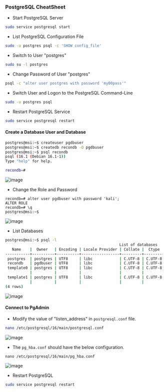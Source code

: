 ### PostgreSQL CheatSheet

- Start PostgreSQL Server
```bash
sudo service postgresql start
```

- List PostgreSQL Configuration File
```bash
sudo -u postgres psql -c 'SHOW config_file'
```

- Switch to User "postgres"
```bash
sudo su -l postgres
```

- Change Password of User "postgres"
```bash
psql -c "alter user postgres with password 'my00pass'"
```

- Switch User and Logon to the PostgreSQL Command-Line
```bash
sudo -u postgres psql
```

- Restart PostgreSQL Service
```bash
sudo service postgresql restart
```

#### Create a Database User and Database
```bash
postgres@msi:~$ createuser pgdbuser
postgres@msi:~$ createdb recondb -O pgdbuser
postgres@msi:~$ psql recondb
psql (16.1 (Debian 16.1-1))
Type "help" for help.

recondb=#
```
![image](https://github.com/karanshergill/CheatSheets/assets/83878909/37741607-69ea-4af1-819c-e3818a6584a6)

- Change the Role and Password
```psql
recondb=# alter user pgdbuser with password 'kali';
ALTER ROLE
recondb=# \q
postgres@msi:~$
```
![image](https://github.com/karanshergill/CheatSheets/assets/83878909/e72aa482-773f-4db1-a362-62d5136123c0)

- List Databases
```bash
postgres@msi:~$ psql -l
                                                   List of databases
   Name    |  Owner   | Encoding | Locale Provider | Collate |  Ctype  | ICU Locale | ICU Rules |   Access privileges
-----------+----------+----------+-----------------+---------+---------+------------+-----------+-----------------------
 postgres  | postgres | UTF8     | libc            | C.UTF-8 | C.UTF-8 |            |           |
 recondb   | pgdbuser | UTF8     | libc            | C.UTF-8 | C.UTF-8 |            |           |
 template0 | postgres | UTF8     | libc            | C.UTF-8 | C.UTF-8 |            |           | =c/postgres          +
           |          |          |                 |         |         |            |           | postgres=CTc/postgres
 template1 | postgres | UTF8     | libc            | C.UTF-8 | C.UTF-8 |            |           | =c/postgres          +
           |          |          |                 |         |         |            |           | postgres=CTc/postgres
(4 rows)
```
![image](https://github.com/karanshergill/CheatSheets/assets/83878909/cee2bf05-b197-40ac-af54-2f740e70ac7e)


#### Connect to PgAdmin
- Modify the value of "listen_address" in `postgresql.conf` file.

```bash
nano /etc/postgresql/16/main/postgresql.conf
```
![image](https://github.com/karanshergill/CheatSheets/assets/83878909/bbba9fed-97eb-4641-aedf-693278806eec)

- The `pg_hba.conf` should have the below configuration.
```
nano /etc/postgresql/16/main/pg_hba.conf
```
![image](https://github.com/karanshergill/CheatSheets/assets/83878909/88548d4f-727e-463d-93d9-1ec72069f995)

- Restart PostgreSQL
```bash
sudo service postgresql restart
```
